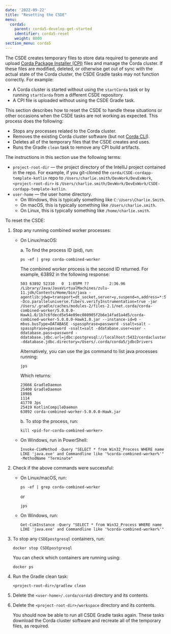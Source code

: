 ```yaml
---
date: '2022-09-22'
title: "Resetting the CSDE"
menu:
  corda5:
    parent: corda5-develop-get-started
    identifier: corda5-reset
    weight: 8000
section_menu: corda5
---
```

The CSDE creates temporary files to store data required to generate and upload [Corda Package Installer (CPI)](../../introduction/key-concepts.html#corda-package-installer-cpi) files and manage the Corda cluster.
If these files are modified, deleted, or otherwise get out of sync with the actual state of the Corda cluster, the CSDE Gradle tasks may not function correctly.
For example:
* A Corda cluster is started without using the `startCorda` task or by running `startCorda` from a different CSDE repository.
* A CPI file is uploaded without using the CSDE Gradle task.

This section describes how to reset the CSDE to handle these situations or other occasions when the CSDE tasks are not working as expected.
This process does the following:
* Stops any processes related to the Corda cluster.
* Removes the existing Corda cluster software (but not [Corda CLI](installing-corda-cli.html)).
* Deletes all of the temporary files that the CSDE creates and uses.
* Runs the Gradle `clean` task to remove any CPI build artifacts.

The instructions in this section use the following terms:
* `project-root-dir` — the project directory of the IntelliJ project contained in the repo.
   For example, if you git-cloned the `corda/CSDE-cordapp-template-kotlin` repo to `/Users/charlie.smith/DevWork/DevExWork`, `<project-root-dir>` is `/Users/charlie.smith/DevWork/DevExWork/CSDE-cordapp-template-kotlin`.
* `user-home` — the user home directory.
   * On Windows, this is typically something like `C:\Users\Charlie.Smith`.
   * On macOS, this is typically something like `/Users/charlie.smith`.
   * On Linux, this is typically something like `/home/charlie.smith`.

To reset the CSDE:
1. Stop any running combined worker processes:
   * On Linux/macOS:

      a. To find the process ID (pid), run:

      ```shell
      ps -ef | grep corda-combined-worker
      ```

       The combined worker process is the second ID returned. For example, 63892 in the following response:

      ```shell
      503 63892 52310   0  1:05PM ??         2:36.96 /Library/Java/JavaVirtualMachines/zulu-11.jdk/Contents/Home/bin/java -agentlib:jdwp=transport=dt_socket,server=y,suspend=n,address=*:5005 -Dco.paralleluniverse.fibers.verifyInstrumentation=true -jar /Users/.gradle/caches/modules-2/files-2.1/net.corda/corda-combined-worker/5.0.0.0-Hawk1.0/1b7c6fdecd5e54e09ec080905f2b6e14fad1a4d5/corda-combined-worker-5.0.0.0-Hawk1.0.jar --instance-id=0 -mbus.busType=DATABASE -spassphrase=password -ssalt=salt -spassphrase=password -ssalt=salt -ddatabase.user=user -ddatabase.pass=password -ddatabase.jdbc.url=jdbc:postgresql://localhost:5432/cordacluster -ddatabase.jdbc.directory=/Users/.corda/corda5/jdbcDrivers
      ```

      Alternatively, you can use the jps command to list java processes running:

      ```shell
      jps
     ```
     Which returns:
     ```
     23666 GradleDaemon
     25400 GradleDaemon
     18986
     1114
     41770 Jps
     25419 KotlinCompileDaemon
     63892 corda-combined-worker-5.0.0.0-Hawk.jar

     ```

      b. To stop the process, run:

      ```shell
      kill <pid-for-corda-combined-worker>
      ```

   * On Windows, run in PowerShell:
     ```shell
     Invoke-CimMethod -Query "SELECT * from Win32_Process WHERE name LIKE 'java.exe' and Commandline like '%corda-combined-worker%'" -MethodName "Terminate"
     ```
2. Check if the above commands were successful:
   * On Linux/macOS, run:
      ```shell
      ps -ef | grep corda-combined-worker
      ```
      or
      ```shell
      jps
      ```

   * On Windows, run:
      ```shell
      Get-CimInstance -Query "SELECT * from Win32_Process WHERE name LIKE 'java.exe' and Commandline like '%corda-combined-worker%'"
      ```
3. To stop any `CSDEpostgresql` containers, run:
   ```shell
   docker stop CSDEpostgresql
   ```
   You can check which containers are running using:
   ```shell
   docker ps
   ```
4. Run the Gradle clean task:
   ```shell
   <project-root-dir>/gradlew clean
   ```
5. Delete the `<user-home>/.corda/corda5` directory and its contents.

6. Delete the `<project-root-dir>/workspace` directory and its contents.

   You should now be able to run all CSDE Gradle tasks again. These tasks download the Corda cluster software and recreate all of the temporary files, as required.
